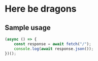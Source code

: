 # Here be dragons

## Sample usage

```js
(async () => {
    const response = await fetch("/");
    console.log(await response.json());
})();
```
